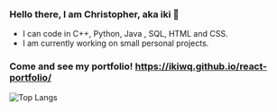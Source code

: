 ### Hello there, I am Christopher, aka iki 👋
- I can code in C++, Python, Java , SQL, HTML and CSS.
- I am currently working on small personal projects.

### Come and see my portfolio! https://ikiwq.github.io/react-portfolio/

 ![Top Langs](https://github-readme-stats.vercel.app/api/top-langs/?username=ikiwq&hide=javascript,css,scss,html&theme=tokyonight)

<!--
**ikiwq/ikiwq** is a ✨ _special_ ✨ repository because its `README.md` (this file) appears on your GitHub profile.

Here are some ideas to get you started:

- 🔭 I’m currently working on ...
- 🌱 I’m currently learning ...
- 👯 I’m looking to collaborate on ...
- 🤔 I’m looking for help with ...
- 💬 Ask me about ...
- 📫 How to reach me: ...
- 😄 Pronouns: ...
- ⚡ Fun fact: ...
-->
